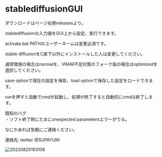 # stablediffusionGUI
ダウンロードはページ右側releasesより。

stablediffusionの入力値をGUI上から設定、実行できます。  
  
activate.bat PATHのユーザーネームは変更必須です。  
  
stable diffusionをC直下以外にインストールした人は変更してください。  
  
通常環境の場合はnormalを、VRAM不足対策のフォーク版の場合はoptimizedを選択してください。  
  
save optionで現在の設定を保存、load optionで保存した設定をロードできます。  
  
runを押すと自動でcmdが起動し、処理が終了すると自動的にcmdは終了します。  

既知のバグ  
・ソフト終了時にたまにunexpected parametersエラーがでる。  
  
  
なにかあれば気軽にご連絡ください。  
  
連絡先: twitter @SUPAYUNI

![20220825193108](https://user-images.githubusercontent.com/112080100/186643443-11a4a65b-ebde-4c45-83b7-10cf6ed9c878.png)
